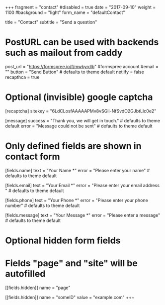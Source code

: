 +++
fragment = "contact"
#disabled = true
date = "2017-09-10"
weight = 1100
#background = "light"
form_name = "defaultContact"

title = "Contact"
subtitle  = "Send a question"

# PostURL can be used with backends such as mailout from caddy
post_url = "https://formspree.io/f/mwkyrdlb" #formspree account
#email = ""
button = "Send Button" # defaults to theme default
netlify = false
recapthca = true

# Optional (invisible) google captcha
[recaptcha]
  sitekey = "6LdCLosfAAAAAPMv8vSGIi-NfSvdO2GJbtLIc0e2"

[message]
  success = "Thank you, we will get in touch." # defaults to theme default
  error = "Message could not be sent" # defaults to theme default

# Only defined fields are shown in contact form
[fields.name]
  text = "Your Name *"
  error = "Please enter your name" # defaults to theme default

[fields.email]
  text = "Your Email *"
  error = "Please enter your email address " # defaults to theme default

[fields.phone]
  text = "Your Phone *"
  error = "Please enter your phone number" # defaults to theme default

[fields.message]
  text = "Your Message *"
  error = "Please enter a message" # defaults to theme default

# Optional hidden form fields
# Fields "page" and "site" will be autofilled
[[fields.hidden]]
  name = "page"

[[fields.hidden]]
  name = "someID"
  value = "example.com"
+++
